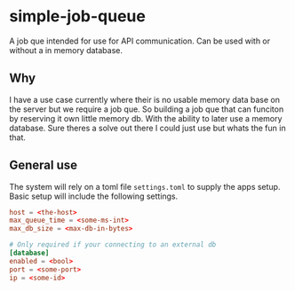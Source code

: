 # simple-job-queue
A job que intended for use for API communication. Can be used with or without a in memory database.

## Why 
I have a use case currently where their is no usable memory data base on the server but we require a job que. So building a job que that can funciton by reserving it own little memory db. With the ability to later use a memory database. Sure theres a solve out there I could just use but whats the fun in that. 

## General use
The system will rely on a toml file `settings.toml` to supply the apps setup. Basic setup will include the following settings.
```toml
host = <the-host>
max_queue_time = <some-ms-int>
max_db_size = <max-db-in-bytes>

# Only required if your connecting to an external db
[database]
enabled = <bool>
port = <some-port>
ip = <some-id>
```
